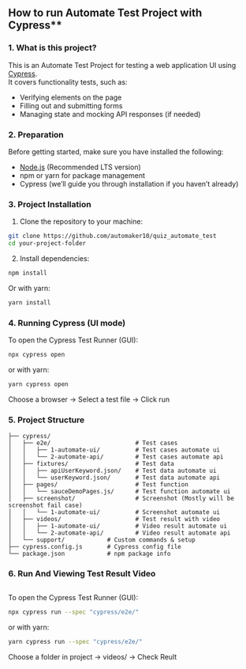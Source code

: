 ## How to run Automate Test Project with Cypress**

### **1. What is this project?**
This is an Automate Test Project for testing a web application UI using [Cypress](https://www.cypress.io/).  
It covers functionality tests, such as:
- Verifying elements on the page
- Filling out and submitting forms
- Managing state and mocking API responses (if needed)

### **2. Preparation**
Before getting started, make sure you have installed the following:
- [Node.js](https://nodejs.org/) (Recommended LTS version)
- npm or yarn for package management
- Cypress (we’ll guide you through installation if you haven’t already)

###  **3. Project Installation**
1. Clone the repository to your machine:
```bash
git clone https://github.com/automaker10/quiz_automate_test
cd your-project-folder
```

2. Install dependencies:
```bash
npm install
```

Or with yarn:

```bash
yarn install
```

###  **4. Running Cypress (UI mode)**
To open the Cypress Test Runner (GUI):
```bash
npx cypress open
```
or with yarn:

```bash
yarn cypress open
```
Choose a browser → Select a test file → Click run

###  **5. Project Structure**

```
├── cypress/
│   ├── e2e/                        # Test cases
│   │   ├── 1-automate-ui/          # Test cases automate ui
│   │   └── 2-automate-api/         # Test cases automate api
│   ├── fixtures/                   # Test data
│   │   ├── apiUserKeyword.json/    # Test data automate ui
│   │   └── userKeyword.json/       # Test data automate api
│   ├── pages/                      # Test function
│   │   └── sauceDemoPages.js/      # Test function automate ui
│   ├── screenshot/                 # Screenshot (Mostly will be screenshot fail case)
│   │   └── 1-automate-ui/          # Screenshot automate ui
│   ├── videos/                     # Test result with video
│   │   ├── 1-automate-ui/          # Video result automate ui
│   │   └── 2-automate-api/         # Video result automate api
│   └── support/            # Custom commands & setup
├── cypress.config.js       # Cypress config file
└── package.json            # npm package info
```

###  **6. Run And Viewing Test Result Video**
```bash
```

To open the Cypress Test Runner (GUI):
```bash
npx cypress run --spec "cypress/e2e/"
```
or with yarn:

```bash
yarn cypress run --spec "cypress/e2e/"
```
Choose a folder in project → videos/ → Check Reult